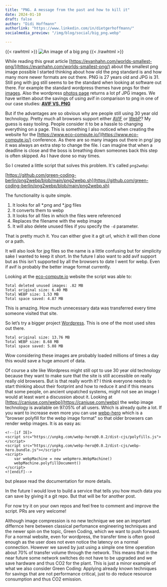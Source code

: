 ```yaml
---
title: "PNG. A message from the past and how to kill it"
date: 2024-01-10
draft: false
author: "Didi Hoffmann"
authorlink: "https://www.linkedin.com/in/dietgerhoffmann/"
socialmedia_preview: "/img/blog/social/big_png.webp"

---
```


{{< rawhtml >}}
<img class="ui small floated right rounded bordered image" src="/img/blog/big_png.webp" alt="An image of a big png" loading="lazy">
{{< /rawhtml >}}

While reading this great article [https://evanhahn.com/worlds-smallest-png/](https://evanhahn.com/worlds-smallest-png/) about the smallest png image possible I started thinking about how old the png standard is and how many more newer formats are out there. PNG is 27 years old and JPG is 31. Still png with jpg still seems to be the standard when looking at software out there. For example the standard wordpress themes have pngs for their [images](https://github.com/WordPress/WordPress/tree/master/wp-content/themes/twentyeleven/images). Also the wordpress [photos page](https://wordpress.org/photos/) returns a lot pf JPG images. We have written about the savings of using avif in comparison to png in one of our case studies: **[AVIF VS. PNG](https://www.green-coding.berlin/case-studies/avif-vs-png/)**

But if the advantages are so obvious why are people still using 30 year old technology. Pretty much all browsers support either [AVIF](https://caniuse.com/?search=avif) or [WebP](https://caniuse.com/?search=webp)? My guess is easy tooling. People consider it to be a hassle to changing everything on a page. This is something I also noticed when creating the website for the [https://www.eco-compute.io/](https://www.eco-compute.io/) conference. As there are so many images out there in png/ jpg it was always an extra step to change the file. I can imagine that when a deadline is close and the boss is breathing down someones back this step is often skipped. As I have done so may times.

So I created a little script that solves this problem. It's called `png2webp`:

[https://github.com/green-coding-berlin/png2webp/blob/main/png2webp.sh](https://github.com/green-coding-berlin/png2webp/blob/main/png2webp.sh)

The functionality is quite simple.

1. It looks for all *.png and *.jpg files
2. It converts them to webp
3. It looks for all files in which the files were referenced
4. Replaces the filename with the webp image
5. It will also delete unused files if you specify the `-d` parameter.

That is pretty much it. You can either give it a git url, which it will then clone or a path.

It will also look for jpg files so the name is a little confusing but for simplicity sake I wanted to keep it short. In the future I also want to add avif support but as this isn't supported by all the browsers to date I went for webp. Even if avif is probably the better image format currently.

Looking at the [eco-compute.io](http://eco-compute.io) website the script was able to:

```
Total deleted unused images: .82 MB
Total original size: 6.40 MB
Total WEBP size: 1.53 MB
Total space saved: 4.87 MB
```

This is amazing. How much unnecessary data was transferred every time someone visited that site.

So let’s try a bigger project [Wordpress](https://github.com/WordPress/WordPress/tree/bcb0f7467874c97a63b78d279c2ddccf9a18824a). This is one of the most used sites out there.

```
Total original size: 13.76 MB
Total WEBP size: 8.68 MB
Total space saved: 5.08 MB
```

Wow considering these images are probably loaded millions of times a day this would save a huge amount of data.

Of course a site like Wordpress might still opt to use 30 year old technology because they want to make sure that the site is still accessible on really really old browsers. But is that really worth it? I think everyone needs to start thinking about their footprint and how to reduce it and if this means that some people, on ancient unpatched systems, might not see an image I would at least want a discussion about it. Looking at [https://caniuse.com/webp](https://caniuse.com/webp) the webp image technology is available on 97.05% of all users. Which is already quite a lot. If you want to increase even more you can use [webp-hero](https://github.com/chase-moskal/webp-hero) which is a "browser polyfill for the webp image format" so that older browsers can render webp images. It is as easy as:
```
<!--[if IE]>
<script src="https://unpkg.com/webp-hero@0.0.2/dist-cjs/polyfills.js"></script>
<script src="https://unpkg.com/webp-hero@0.0.2/dist-cjs/webp-hero.bundle.js"></script>
<script>
	var webpMachine = new webpHero.WebpMachine()
	webpMachine.polyfillDocument()
</script>
<![endif]-->
```

but please read the documentation for more details.

In the future I would love to build a service that tells you how much data you can save by giving it a git repo. But that will be for another post.

For now try it on your own repos and feel free to comment and improve the script. PRs are very welcome!

Although image compression is no new technique we see an important differnce here between classical perfomance engineering techniques and the newer spin on the topic, Green Coding, which we want to push forward.
For a normal website, even for wordpress, the transfer time is often good enough as the user does not even notice the latency on a normal connection. However we saved by just using a simple one time operation about 70% of transfer volume through the network. This means that in the near future some network switches do not have to be upgraded and we save hardware and thus CO2 for the plant. This is just a minor example of what we also consider Green Coding: Applying already known techniques for savings that are not performance critical, just to do reduce resource consumption and thus CO2 emission.